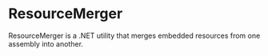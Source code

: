 # ResourceMerger
ResourceMerger is a .NET utility that merges embedded resources from one assembly into another.
